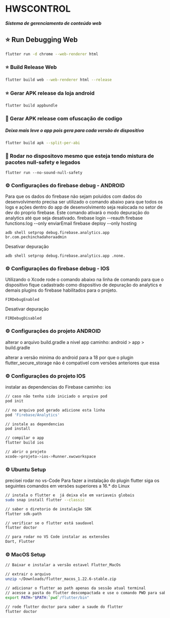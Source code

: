 # HWSCONTROL
##### Sistema de gerenciamento de conteúdo web

## :star: Run Debugging Web

```sh
flutter run -d chrome --web-renderer html
```

### :star: Build Release Web

```sh
flutter build web --web-renderer html --release
```

### :star: Gerar APK release da loja android

```sh
flutter build appbundle
```

### :star2: Gerar APK release com ofuscação de codigo
##### Deixa mais leve o app pois gera para cada versão de dispositivo

```sh
flutter build apk --split-per-abi
```

### :star2: Rodar no dispositovo mesmo que esteja tendo mistura de pacotes null-safety e legados
```
flutter run --no-sound-null-safety
``` 

### :gear: Configurações do firebase debug - ANDROID
Para que os dados do firebase não sejam poluidos com dados do desenvolvimento precisa ser utilizado o comando abaixo para que todos os logs e ações dentro do app de desenvolvimento seja realocada no setor de dev do proprio firebase. Este comando ativará o modo depuração do analytics até que seja desativado.
firebase login --reauth
firebase functions:log --only enviarEmail
firebase deploy --only hosting

```
adb shell setprop debug.firebase.analytics.app br.com.pechinchadahoraadmin
```

Desativar depuração

```
adb shell setprop debug.firebase.analytics.app .none.
```

### :gear: Configurações do firebase debug - IOS
Utilizando o Xcode rode o comando abaixo na linha de comando para que o dispositivo fique cadastrado como dispositivo de depuração do analytics e demais plugins do firebase habilitados para o projeto.

```
FIRDebugEnabled
```

Desativar depuração

```
FIRDebugDisabled
```



### :gear: Configurações do projeto ANDROID
alterar o arquivo build.gradle a nivel app
caminho: android > app > build.gradle

alterar a versão minima do android para a 18 por que o plugin flutter_secure_storage não é compativel com versões anteriores que essa

### :gear: Configurações do projeto IOS
instalar as dependencias do Firebase
caminho: ios

```sh
// caso não tenha sido iniciado o arquivo pod
pod init

// no arquivo pod gerado adicione esta linha
pod 'Firebase/Analytics'

// instale as dependencias
pod install

// compilar o app
flutter build ios

// abrir o projeto
xcode->projeto->ios->Runner.xwcworkspace
```

### :gear: Ubuntu Setup

precisei rodar no vs-Code
Para fazer a instalação do plugin flutter siga os seguintes comandos em versões superiores a 16.* do Linux

```sh
// instala o flutter e  já deixa ele em variaveis globais
sudo snap install flutter --classic

// saber o diretorio de instalação SDK
flutter sdk-path

// verificar se o flutter está saudavel
flutter doctor

// para rodar no VS Code instalar as extensões
Dart, Flutter
```

### :gear: MacOS Setup

```sh
// Baixar e instalar a versão estavel Flutter_MacOs

// extrair o arquivo 
unzip ~/Downloads/flutter_macos_1.22.6-stable.zip

// adicionar o flutter ao path apenas da sessão atual terminal
// acesse a pasta do flutter descompactada e use o comando PWD para saber o caminho completo da pasta
export PATH="$PATH:`pwd`/flutter/bin"

// rode flutter doctor para saber a saude do flutter
flutter doctor
```


